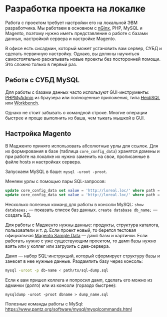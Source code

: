 # Разработка проекта на локалке
Работа с проектом требует настройки его на локальной ЭВМ разработчика. Мы работаем в основном с [nGinx](http://nginx.org/ru/), PHP, MySQL и Magento, поэтому нужно иметь представление о работе с базами данных, настройкой сервера и настройке Magento.

В офисе есть сисадмин, который может установить вам сервер, СУБД и сделать первичную настройку. Однако, вы должны научиться самостоятельно раскатывать новые проекты без посторонней помощи. Это сложно только в первый раз.

## Работа с СУБД MySQL
Для работы с базами данных часто используют GUI-инструменты: [PHPMyAdmin](https://www.phpmyadmin.net/) из браузера или полноценные приложения, типа [HeidiSQL](http://www.heidisql.com/) или [Workbench](https://www.mysql.com/products/workbench/).

Однако не стоит забывать о командной строке. Многие операции быстрее и проще выполнить из баша, чем тыкать мышкой в GUI.

## Настройка Magento
В Мадженто принято использовать абсолютные урлы для ссылок. Для их формирования в базе (таблица `core_config_data`) хранятся домены и при работе на локалке их нужно заменить на свои, прописанные в файле hosts и настройках сервера.

Запускаем MySQL в баше: `mysql -uroot -proot`.

Меняем урлы с помощью пары SQL-запросов:

```sql
update core_config_data set value = 'http://loreal.loc/' where path = 'web/unsecure/base_url';
update core_config_data set value = 'http://loreal.loc/' where path = 'web/secure/base_url';
```

Несколько полезных команд для работы в консоли MySQL:
`show databases;` — показать список баз данных.
`create database db_name;` — создать БД.

Для работы с Мадженто нужны данные: продукты, структура каталога, пользователи и т. д. Если проект новый, то берется тестовая официальная [Magento Sample Data](http://devdocs.magento.com/guides/m1x/ce18-ee113/ht_magento-ce-sample.data.html) — дамп базы и картинки. Если работать нужно с уже существующим проектом, то дамп базы нужно взять или у коллег или загрузить с дев-сервера.

Дамп — набор SQL-инструкций, который сформирует структуру базы и занесет в нее нужные данные. Раздампить базу через консоль:

```bash
mysql -uroot -p db-name < path/to/sql-dump.sql
```

Если к вам пришел коллега и попросил дамп, сделать его можно из админки (долго) или из консоли (гораздо быстрее):

`mysqldump -uroot -proot dbname > dump_name.sql`

Полезные команды работы с MySql: https://www.pantz.org/software/mysql/mysqlcommands.html



